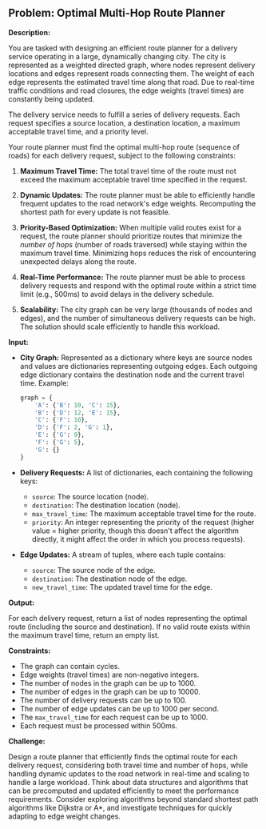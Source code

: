 ## Problem: Optimal Multi-Hop Route Planner

**Description:**

You are tasked with designing an efficient route planner for a delivery service operating in a large, dynamically changing city. The city is represented as a weighted directed graph, where nodes represent delivery locations and edges represent roads connecting them. The weight of each edge represents the estimated travel time along that road. Due to real-time traffic conditions and road closures, the edge weights (travel times) are constantly being updated.

The delivery service needs to fulfill a series of delivery requests. Each request specifies a source location, a destination location, a maximum acceptable travel time, and a priority level.

Your route planner must find the optimal multi-hop route (sequence of roads) for each delivery request, subject to the following constraints:

1.  **Maximum Travel Time:** The total travel time of the route must not exceed the maximum acceptable travel time specified in the request.

2.  **Dynamic Updates:** The route planner must be able to efficiently handle frequent updates to the road network's edge weights. Recomputing the shortest path for every update is not feasible.

3.  **Priority-Based Optimization:** When multiple valid routes exist for a request, the route planner should prioritize routes that minimize the *number of hops* (number of roads traversed) while staying within the maximum travel time.  Minimizing hops reduces the risk of encountering unexpected delays along the route.

4.  **Real-Time Performance:** The route planner must be able to process delivery requests and respond with the optimal route within a strict time limit (e.g., 500ms) to avoid delays in the delivery schedule.

5.  **Scalability:** The city graph can be very large (thousands of nodes and edges), and the number of simultaneous delivery requests can be high. The solution should scale efficiently to handle this workload.

**Input:**

*   **City Graph:** Represented as a dictionary where keys are source nodes and values are dictionaries representing outgoing edges. Each outgoing edge dictionary contains the destination node and the current travel time. Example:
    ```python
    graph = {
        'A': {'B': 10, 'C': 15},
        'B': {'D': 12, 'E': 15},
        'C': {'F': 10},
        'D': {'F': 2, 'G': 1},
        'E': {'G': 9},
        'F': {'G': 5},
        'G': {}
    }
    ```
*   **Delivery Requests:** A list of dictionaries, each containing the following keys:
    *   `source`: The source location (node).
    *   `destination`: The destination location (node).
    *   `max_travel_time`: The maximum acceptable travel time for the route.
    *   `priority`: An integer representing the priority of the request (higher value = higher priority, though this doesn't affect the algorithm directly, it might affect the order in which you process requests).

*   **Edge Updates:** A stream of tuples, where each tuple contains:
    *   `source`: The source node of the edge.
    *   `destination`: The destination node of the edge.
    *   `new_travel_time`: The updated travel time for the edge.

**Output:**

For each delivery request, return a list of nodes representing the optimal route (including the source and destination). If no valid route exists within the maximum travel time, return an empty list.

**Constraints:**

*   The graph can contain cycles.
*   Edge weights (travel times) are non-negative integers.
*   The number of nodes in the graph can be up to 1000.
*   The number of edges in the graph can be up to 10000.
*   The number of delivery requests can be up to 100.
*   The number of edge updates can be up to 1000 per second.
*   The `max_travel_time` for each request can be up to 1000.
*   Each request must be processed within 500ms.

**Challenge:**

Design a route planner that efficiently finds the optimal route for each delivery request, considering both travel time and number of hops, while handling dynamic updates to the road network in real-time and scaling to handle a large workload.  Think about data structures and algorithms that can be precomputed and updated efficiently to meet the performance requirements. Consider exploring algorithms beyond standard shortest path algorithms like Dijkstra or A*, and investigate techniques for quickly adapting to edge weight changes.
